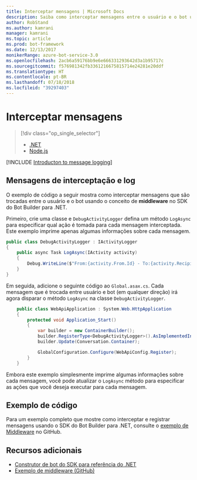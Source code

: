 ```yaml
---
title: Interceptar mensagens | Microsoft Docs
description: Saiba como interceptar mensagens entre o usuário e o bot usando o SDK do construtor de Bot para .NET.
author: RobStand
ms.author: kamrani
manager: kamrani
ms.topic: article
ms.prod: bot-framework
ms.date: 12/13/2017
monikerRange: azure-bot-service-3.0
ms.openlocfilehash: 2acb6a59176bb9e6e666331293642d3a1b95717c
ms.sourcegitcommit: f576981342fb3361216675815714e24281e20ddf
ms.translationtype: HT
ms.contentlocale: pt-BR
ms.lasthandoff: 07/18/2018
ms.locfileid: "39297403"
---
```

# <a name="intercept-messages"></a>Interceptar mensagens
> [!div class="op_single_selector"]
> - [.NET](../dotnet/bot-builder-dotnet-middleware.md)
> - [Node.js](../nodejs/bot-builder-nodejs-intercept-messages.md)

[!INCLUDE [Introducton to message logging](../includes/snippet-message-logging-intro.md)]

## <a name="intercept-and-log-messages"></a>Mensagens de interceptação e log

O exemplo de código a seguir mostra como interceptar mensagens que são trocadas entre o usuário e o bot usando o conceito de **middleware** no SDK do Bot Builder para .NET. 

Primeiro, crie uma classe e `DebugActivityLogger` defina um método `LogAsync` para especificar qual ação é tomada para cada mensagem interceptada. Este exemplo imprime apenas algumas informações sobre cada mensagem.

```cs
public class DebugActivityLogger : IActivityLogger
{
    public async Task LogAsync(IActivity activity)
    {
        Debug.WriteLine($"From:{activity.From.Id} - To:{activity.Recipient.Id} - Message:{activity.AsMessageActivity()?.Text}");
    }
}
```

Em seguida, adicione o seguinte código ao `Global.asax.cs`.  Cada mensagem que é trocada entre usuário e bot (em qualquer direção) irá agora disparar o método `LogAsync` na classe `DebugActivityLogger`. 

```cs
    public class WebApiApplication : System.Web.HttpApplication
    {
        protected void Application_Start()
        {
            var builder = new ContainerBuilder();
            builder.RegisterType<DebugActivityLogger>().AsImplementedInterfaces().InstancePerDependency();
            builder.Update(Conversation.Container);

            GlobalConfiguration.Configure(WebApiConfig.Register);
        }
    }
```

Embora este exemplo simplesmente imprime algumas informações sobre cada mensagem, você pode atualizar o `LogAsync` método para especificar as ações que você deseja executar para cada mensagem. 

## <a name="sample-code"></a>Exemplo de código 

Para um exemplo completo que mostre como interceptar e registrar mensagens usando o SDK do Bot Builder para .NET, consulte o <a href="https://github.com/Microsoft/BotBuilder-Samples/tree/master/CSharp/core-Middleware" target="_blank">exemplo de Middleware</a> no GitHub. 

## <a name="additional-resources"></a>Recursos adicionais

- <a href="/dotnet/api/?view=botbuilder-3.11.0" target="_blank">Construtor de bot do SDK para referência do .NET</a>
- <a href="https://github.com/Microsoft/BotBuilder-Samples/tree/master/CSharp/core-Middleware" target="_blank">Exemplo de middleware (GitHub)</a>
